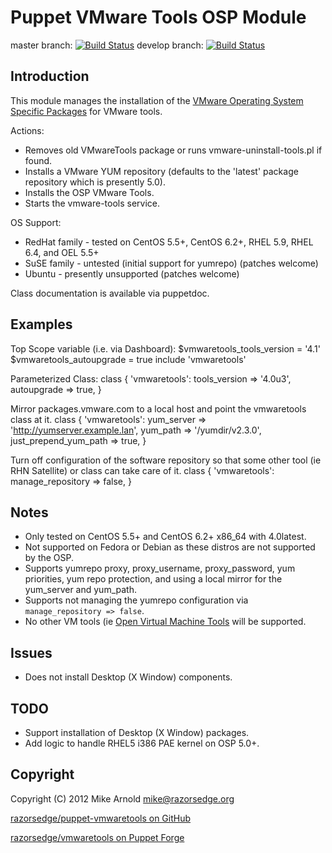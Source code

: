 Puppet VMware Tools OSP Module
==============================

master branch: [![Build Status](https://secure.travis-ci.org/razorsedge/puppet-vmwaretools.png?branch=master)](http://travis-ci.org/razorsedge/puppet-vmwaretools)
develop branch: [![Build Status](https://secure.travis-ci.org/razorsedge/puppet-vmwaretools.png?branch=develop)](http://travis-ci.org/razorsedge/puppet-vmwaretools)

Introduction
------------

This module manages the installation of the [VMware Operating System Specific Packages](http://packages.vmware.com/) for VMware tools.

Actions:

* Removes old VMwareTools package or runs vmware-uninstall-tools.pl if found.
* Installs a VMware YUM repository (defaults to the 'latest' package repository which is presently 5.0).
* Installs the OSP VMware Tools.
* Starts the vmware-tools service.

OS Support:

* RedHat family - tested on CentOS 5.5+, CentOS 6.2+, RHEL 5.9, RHEL 6.4, and OEL 5.5+
* SuSE family   - untested (initial support for yumrepo) (patches welcome)
* Ubuntu        - presently unsupported (patches welcome)

Class documentation is available via puppetdoc.

Examples
--------

Top Scope variable (i.e. via Dashboard):
    $vmwaretools_tools_version = '4.1'
    $vmwaretools_autoupgrade = true
    include 'vmwaretools'

Parameterized Class:
    class { 'vmwaretools':
      tools_version => '4.0u3',
      autoupgrade   => true,
    }

Mirror packages.vmware.com to a local host and point the vmwaretools class at it.
    class { 'vmwaretools':
      yum_server            => 'http://yumserver.example.lan',
      yum_path              => '/yumdir/v2.3.0',
      just_prepend_yum_path => true,
    }

Turn off configuration of the software repository so that some other tool (ie RHN Satellite) or class can take care of it.
    class { 'vmwaretools':
      manage_repository => false,
    }

Notes
-----

* Only tested on CentOS 5.5+ and CentOS 6.2+ x86_64 with 4.0latest.
* Not supported on Fedora or Debian as these distros are not supported by the OSP.
* Supports yumrepo proxy, proxy_username, proxy_password, yum priorities, yum repo
  protection, and using a local mirror for the yum_server and yum_path.
* Supports not managing the yumrepo configuration via `manage_repository => false`.
* No other VM tools (ie [Open Virtual Machine Tools](http://open-vm-tools.sourceforge.net/) will be supported.

Issues
------

* Does not install Desktop (X Window) components.

TODO
----

* Support installation of Desktop (X Window) packages.
* Add logic to handle RHEL5 i386 PAE kernel on OSP 5.0+.

Copyright
---------

Copyright (C) 2012 Mike Arnold <mike@razorsedge.org>

[razorsedge/puppet-vmwaretools on GitHub](https://github.com/razorsedge/puppet-vmwaretools)

[razorsedge/vmwaretools on Puppet Forge](http://forge.puppetlabs.com/razorsedge/vmwaretools)


